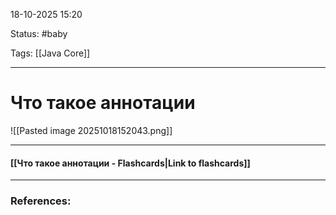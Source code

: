 
18-10-2025 15:20

Status: #baby

Tags: [[Java Core]]

---
# Что такое аннотации

![[Pasted image 20251018152043.png]]



----
#### [[Что такое аннотации - Flashcards|Link to flashcards]]



---
### References:


